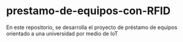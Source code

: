 # prestamo-de-equipos-con-RFID
En este repositorio, se desarrolla el proyecto de préstamo de equipos orientado a una universidad por medio de IoT
